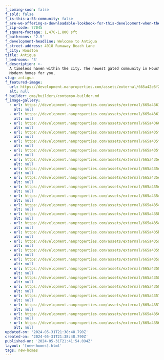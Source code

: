 ```yaml
---
f_coming-soon: false
f_sold: false
f_is-this-a-55-community: false
f_are-we-offering-a-downloadable-lookbook-for-this-development-when-they-submit-their-contact-info: false
f_zip-code: 77045
f_square-footage: 1,470-1,800 sft
f_bathrooms: '2.5'
f_development-headline: Welcome to Antigua
f_street-address: 4018 Runaway Beach Lane
f_city: Houston
title: Antigua
f_bedrooms: '3'
f_description: >-
  A timeless haven within the city. The newest gated community in Houston, TX.
  Modern homes for you. 
slug: antigua
f_featured-image:
  url: https://development.nanproperties.com/assets/external/665a42e5f275d7737d34fbbd_dsc_1143.webp
  alt: null
f_builder: cms/builders/contempo-builder.md
f_image-gallery:
  - url: https://development.nanproperties.com/assets/external/665a43614df176c538e4f870_dsc_1148.webp
    alt: null
  - url: https://development.nanproperties.com/assets/external/665a4361a2d8ed0d71c56fce_dsc_1150.webp
    alt: null
  - url: https://development.nanproperties.com/assets/external/665a4360e0b861d374f041c3_dsc_1154.webp
    alt: null
  - url: https://development.nanproperties.com/assets/external/665a435fd732fa6e41b5cedd_dsc_1157.webp
    alt: null
  - url: https://development.nanproperties.com/assets/external/665a435ff275d7737d359630_dsc_1159.webp
    alt: null
  - url: https://development.nanproperties.com/assets/external/665a435fc7f0e426e8daa168_dsc_1160.webp
    alt: null
  - url: https://development.nanproperties.com/assets/external/665a435eecd0d95da364ed90_dsc_1167.webp
    alt: null
  - url: https://development.nanproperties.com/assets/external/665a435de290e1462145ce63_dsc_1168.webp
    alt: null
  - url: https://development.nanproperties.com/assets/external/665a435de290e1462145ce49_dsc_1170.webp
    alt: null
  - url: https://development.nanproperties.com/assets/external/665a435dbf8ec2b4e607af41_dsc_1173.webp
    alt: null
  - url: https://development.nanproperties.com/assets/external/665a435c09a261344e99fe00_dsc_1174.webp
    alt: null
  - url: https://development.nanproperties.com/assets/external/665a435cc7f9b210c93d92be_dsc_1175.webp
    alt: null
  - url: https://development.nanproperties.com/assets/external/665a435b08004ce4f0b30ae2_dsc_1176.webp
    alt: null
  - url: https://development.nanproperties.com/assets/external/665a435aecd0d95da364eb75_dsc_1177.webp
    alt: null
  - url: https://development.nanproperties.com/assets/external/665a435bd732fa6e41b5cb3d_dsc_1178.webp
    alt: null
  - url: https://development.nanproperties.com/assets/external/665a435ab6bd40d4ee170077_dsc_1180.webp
    alt: null
  - url: https://development.nanproperties.com/assets/external/665a4359e4e1718e41cd260e_dsc_1183.webp
    alt: null
  - url: https://development.nanproperties.com/assets/external/665a435a43c0c9f179e8a99f_dsc_1184.webp
    alt: null
  - url: https://development.nanproperties.com/assets/external/665a4358c7f9b210c93d8fc3_dsc_1189.webp
    alt: null
  - url: https://development.nanproperties.com/assets/external/665a4358d732fa6e41b5c976_dsc_1254.webp
    alt: null
  - url: https://development.nanproperties.com/assets/external/665a43588014616ed0ceecf4_dsc_1263.webp
    alt: null
  - url: https://development.nanproperties.com/assets/external/665a43574f7140b7bf228148_dsc_1260.webp
    alt: null
  - url: https://development.nanproperties.com/assets/external/665a4357dc562072907f5993_dsc_1262.webp
    alt: null
  - url: https://development.nanproperties.com/assets/external/665a4356d2b780958157f097_dsc_1196.webp
    alt: null
  - url: https://development.nanproperties.com/assets/external/665a43568014616ed0ceeac9_dsc_1191.webp
    alt: null
updated-on: '2024-05-31T21:38:48.790Z'
created-on: '2024-05-31T21:38:48.790Z'
published-on: '2024-05-31T21:41:54.094Z'
layout: '[new-homes].html'
tags: new-homes
---
```



